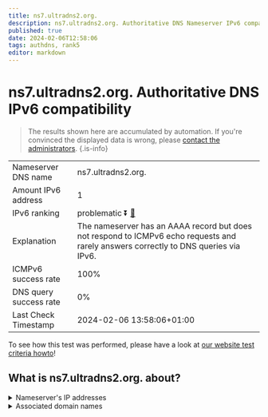 ```yaml
---
title: ns7.ultradns2.org.
description: ns7.ultradns2.org. Authoritative DNS Nameserver IPv6 compatibility
published: true
date: 2024-02-06T12:58:06
tags: authdns, rank5
editor: markdown
---
```


# ns7.ultradns2.org. Authoritative DNS IPv6 compatibility

> The results shown here are accumulated by automation. If you're convinced the displayed data is wrong, please [contact the administrators](/howto/chat). 
{.is-info}




|   |   |
| - | - |
| Nameserver DNS name | ns7.ultradns2.org.
| Amount IPv6 address | 1
| IPv6 ranking | problematic :arrow_double_down: [🔗](/howto/ranking) |
| Explanation | The nameserver has an AAAA record but does not respond to ICMPv6 echo requests and rarely answers correctly to DNS queries via IPv6. |
| ICMPv6 success rate | 100%|
| DNS query success rate | 0% |
| Last Check Timestamp | 2024-02-06 13:58:06+01:00 |

To see how this test was performed, please have a look at [our website test criteria howto](/howto/testcriteria/authdns)!


## What is ns7.ultradns2.org. about?




<details>
<summary>Nameserver's IP addresses</summary>

2610:a1:3207::53

</details>



<details>
<summary>Associated domain names</summary>

www.rbc.com

</details>
